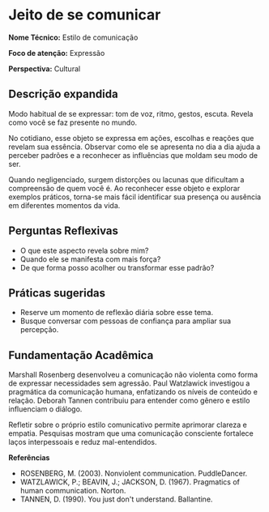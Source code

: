 # Jeito de se comunicar

**Nome Técnico:** Estilo de comunicação

**Foco de atenção:** Expressão

**Perspectiva:** Cultural

## Descrição expandida
Modo habitual de se expressar: tom de voz, ritmo, gestos, escuta. Revela como você se faz presente no mundo.

No cotidiano, esse objeto se expressa em ações, escolhas e reações que revelam sua essência. Observar como ele se apresenta no dia a dia ajuda a perceber padrões e a reconhecer as influências que moldam seu modo de ser.

Quando negligenciado, surgem distorções ou lacunas que dificultam a compreensão de quem você é. Ao reconhecer esse objeto e explorar exemplos práticos, torna-se mais fácil identificar sua presença ou ausência em diferentes momentos da vida.

## Perguntas Reflexivas
- O que este aspecto revela sobre mim?
- Quando ele se manifesta com mais força?
- De que forma posso acolher ou transformar esse padrão?

## Práticas sugeridas
- Reserve um momento de reflexão diária sobre esse tema.
- Busque conversar com pessoas de confiança para ampliar sua percepção.

## Fundamentação Acadêmica

Marshall Rosenberg desenvolveu a comunicação não violenta como forma de expressar necessidades sem agressão. Paul Watzlawick investigou a pragmática da comunicação humana, enfatizando os níveis de conteúdo e relação. Deborah Tannen contribuiu para entender como gênero e estilo influenciam o diálogo.

Refletir sobre o próprio estilo comunicativo permite aprimorar clareza e empatia. Pesquisas mostram que uma comunicação consciente fortalece laços interpessoais e reduz mal-entendidos.

**Referências**
- ROSENBERG, M. (2003). Nonviolent communication. PuddleDancer.
- WATZLAWICK, P.; BEAVIN, J.; JACKSON, D. (1967). Pragmatics of human communication. Norton.
- TANNEN, D. (1990). You just don't understand. Ballantine.
